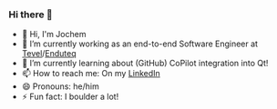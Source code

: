 ### Hi there 👋

<!--
**JAGdeRoos/JAGdeRoos** is a ✨ _special_ ✨ repository because its `README.md` (this file) appears on your GitHub profile.

Here are some ideas to get you started:

- 👯 I’m looking to collaborate on ...
- 🤔 I’m looking for help with ...
- 💬 Ask me about ...
- 📫 How to reach me: ...
-->
- 👋 Hi, I'm Jochem
- 🔭 I’m currently working as an end-to-end Software Engineer at [Tevel](https://www.tevel.nl/)/[Enduteq](https://enduteq.com/)
- 🌱 I’m currently learning about (GitHub) CoPilot integration into Qt!  
- 📫 How to reach me: On my [LinkedIn](https://www.linkedin.com/in/jagderoos/)
- 😄 Pronouns: he/him
- ⚡ Fun fact: I boulder a lot!

